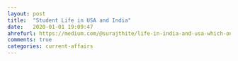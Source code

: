 ```yaml
---
layout: post
title:  "Student Life in USA and India"
date:   2020-01-01 19:09:47
ahrefurl: https://medium.com/@surajthite/life-in-india-and-usa-which-one-is-better-16997b8167eb
comments: true
categories: current-affairs
---
```

